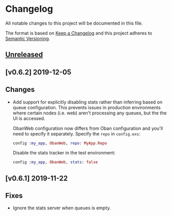 # Changelog

All notable changes to this project will be documented in this file.

The format is based on [Keep a Changelog](http://keepachangelog.com/en/1.0.0/)
and this project adheres to [Semantic Versioning](http://semver.org/spec/v2.0.0.html).

## [Unreleased]

## [v0.6.2] 2019-12-05

## Changes

- Add support for explicitly disabling stats rather than inferring based on
  queue configuration. This prevents issues in production environments where
  certain nodes (i.e. web) aren't processing any queues, but the the UI is
  accessed.

  ObanWeb configuration now differs from Oban configuration and you'll need to
  specify it separately. Specify the `repo` in `config.exs`:

  ```elixir
  config :my_app, ObanWeb, repo: MyApp.Repo
  ```

  Disable the stats tracker in the test environment:

  ```elixir
  config :my_app, ObanWeb, stats: false
  ```

## [v0.6.1] 2019-11-22

## Fixes

- Ignore the stats server when queues is empty.

[Unreleased]: https://github.com/sorentwo/oban_web/compare/v0.6.2...HEAD
[0.6.2]: https://github.com/sorentwo/oban_web/compare/v0.6.1...v0.6.2
[0.6.1]: https://github.com/sorentwo/oban_web/compare/v0.6.0...v0.6.1
